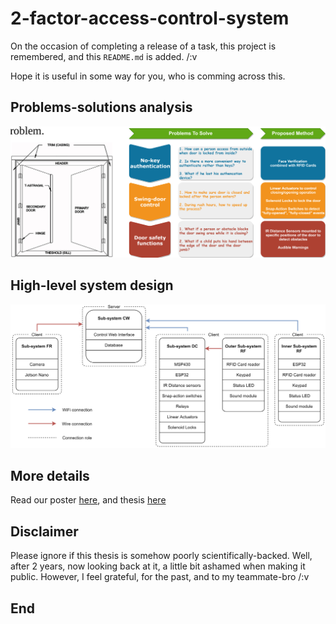 # 2-factor-access-control-system

On the occasion of completing a release of a task, this project is remembered, and this `README.md` is added. /:v

Hope it is useful in some way for you, who is comming across this.

## Problems-solutions analysis
![](docs/problem_solution_analysis.png)

## High-level system design
![](docs/high_level_system_design.png)

## More details
Read our poster [here](docs/poster.pdf), and thesis [here](docs/thesis_2_factor_access_control.pdf)

## Disclaimer
Please ignore if this thesis is somehow poorly scientifically-backed. Well, after 2 years, now looking back at it, a little bit ashamed when making it public. However, I feel grateful, for the past, and to my teammate-bro /:v

## End
